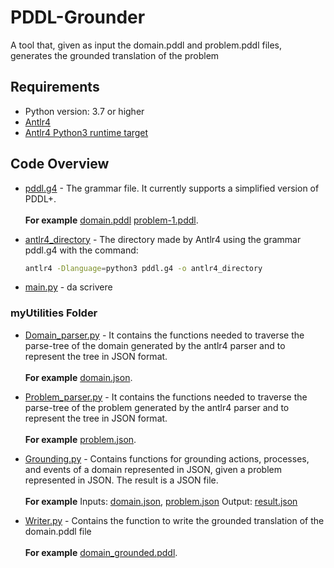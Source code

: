 # PDDL-Grounder
A tool that, given as input the domain.pddl and problem.pddl files, generates the grounded translation of the problem

## Requirements
* Python version: 3.7 or higher
* [Antlr4](https://www.antlr.org/) 
* [Antlr4 Python3 runtime target](https://www.antlr.org/download.html)

## Code Overview
* [pddl.g4](pddl.g4) - The grammar file. It currently supports a simplified version of PDDL+.<br/><br/> **For example** [domain.pddl](/domain.pddl) [problem-1.pddl](problem-1.pddl).

* [antlr4_directory](antlr4_directory) - The directory made by Antlr4 using the grammar pddl.g4 with the command: 
  ```bash
  antlr4 -Dlanguage=python3 pddl.g4 -o antlr4_directory
  ```
* [main.py](main.py) - da scrivere
### myUtilities Folder
* [Domain_parser.py](/myUtilities/Domain_parser.py) - It contains the functions needed to traverse the parse-tree of the domain generated by the antlr4 parser and to represent the tree in JSON format. <br /><br />**For example** [domain.json](json_results/domain.json).

* [Problem_parser.py](/myUtilities/Problem_parser.py) - It contains the functions needed to traverse the parse-tree of the problem generated by the antlr4 parser and to represent the tree in JSON format. <br /><br />**For example** [problem.json](json_results/problem.json).

* [Grounding.py](/myUtilities/Grounding.py) - Contains functions for grounding actions, processes, and events of a domain represented in JSON, given a problem represented in JSON. The result is a JSON file. <br /><br />
**For example** Inputs: [domain.json](json_results/domain.json), [problem.json](json_results/problem.json)  Output: [result.json](json_results/result.json)

* [Writer.py](/myUtilities/Writer.py) - Contains the function to write the grounded translation of the domain.pddl file <br /><br />**For example** [domain_grounded.pddl](results/domain_grounded.pddl).

